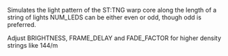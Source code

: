 Simulates the light pattern of the ST:TNG warp core along the length of a string of lights
NUM_LEDS can be either even or odd, though odd is preferred. 

Adjust BRIGHTNESS, FRAME_DELAY and FADE_FACTOR for higher density strings like 144/m
